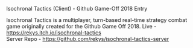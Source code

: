 Isochronal Tactics (Client) - Github Game-Off 2018 Entry

Isochronal Tactics is a multiplayer, turn-based real-time strategy combat game originally created for the Github Game Off 2018.
Live - https://rekys.itch.io/isochronal-tactics  
Server Repo - https://github.com/rekys/isochronal-tactics-server